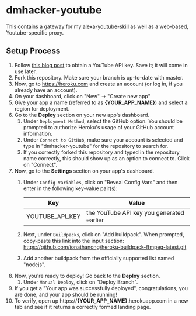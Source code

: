 # dmhacker-youtube

This contains a gateway for my [alexa-youtube-skill](https://github.com/dmhacker/alexa-youtube-skill) as well as a web-based, Youtube-specific proxy.

## Setup Process

1. Follow [this blog post](https://elfsight.com/blog/2016/12/how-to-get-youtube-api-key-tutorial/) to obtain a YouTube API key. Save it; it will come in use later.
2. Fork this repository. Make sure your branch is up-to-date with master.
3. Now, go to https://heroku.com and create an account (or log in, if you already have an account).
4. On your dashboard, click on "New" -> "Create new app"
5. Give your app a name (referred to as __{YOUR_APP_NAME}__) and select a region for deployment.
6. Go to the __Deploy__ section on your new app's dashboard.
    1. Under `Deployment Method`, select the GitHub option. You should be prompted to authorize Heroku's usage of your GitHub account information.
    2. Under `Connect to GitHub`, make sure your account is selected and type in "dmhacker-youtube" for the repository to search for.
    3. If you correctly forked this repository and typed in the repository name correctly, this should show up as an option to connect to. Click on "Connect".
7. Now, go to the __Settings__ section on your app's dashboard.
    1. Under `Config Variables`, click on "Reveal Config Vars" and then enter in the following key-value pair(s):

        | Key                  | Value                                                                 |
        | -------------------- | --------------------------------------------------------------------- |
        | YOUTUBE_API_KEY      | the YouTube API key you generated earlier                             |

    2. Next, under `Buildpacks`, click on "Add buildpack". When prompted, copy-paste this link into the input section: https://github.com/jonathanong/heroku-buildpack-ffmpeg-latest.git
    3. Add another buildpack from the officially supported list named "nodejs".
8. Now, you're ready to deploy! Go back to the __Deploy__ section.
    1. Under `Manual Deploy`, click on "Deploy Branch".
9. If you get a "Your app was successfully deployed", congratulations, you are done, and your app should be running!
10. To verify, open up https://__{YOUR_APP_NAME}__.herokuapp.com in a new tab and see if it returns a correctly formed landing page.
